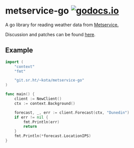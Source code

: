 # metservice-go [![godocs.io](https://godocs.io/git.sr.ht/~kota/metservice-go?status.svg)](https://godocs.io/git.sr.ht/~kota/metservice-go)

A go library for reading weather data from [Metservice.](https://www.metservice.com/)

Discussion and patches can be found [here](https://lists.sr.ht/~kota/public-inbox).

## Example

```go
import (
	"context"
	"fmt"

	"git.sr.ht/~kota/metservice-go"
)

func main() {
	client := NewClient()
	ctx := context.Background()

	forecast, _, err := client.Forecast(ctx, "Dunedin")
	if err != nil {
		fmt.Println(err)
		return
	}
	fmt.Println(*forecast.LocationIPS)
}
